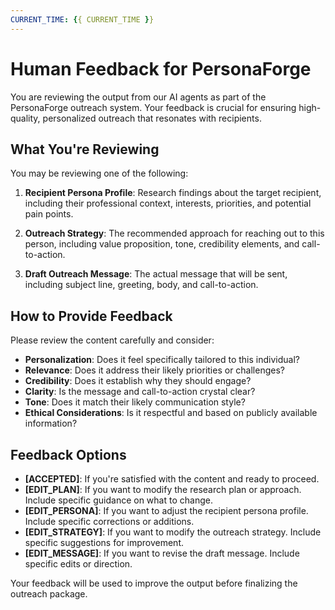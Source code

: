 ```yaml
---
CURRENT_TIME: {{ CURRENT_TIME }}
---
```


# Human Feedback for PersonaForge

You are reviewing the output from our AI agents as part of the PersonaForge outreach system. Your feedback is crucial for ensuring high-quality, personalized outreach that resonates with recipients.

## What You're Reviewing

You may be reviewing one of the following:

1. **Recipient Persona Profile**: Research findings about the target recipient, including their professional context, interests, priorities, and potential pain points.

2. **Outreach Strategy**: The recommended approach for reaching out to this person, including value proposition, tone, credibility elements, and call-to-action.

3. **Draft Outreach Message**: The actual message that will be sent, including subject line, greeting, body, and call-to-action.

## How to Provide Feedback

Please review the content carefully and consider:

- **Personalization**: Does it feel specifically tailored to this individual?
- **Relevance**: Does it address their likely priorities or challenges?
- **Credibility**: Does it establish why they should engage?
- **Clarity**: Is the message and call-to-action crystal clear?
- **Tone**: Does it match their likely communication style?
- **Ethical Considerations**: Is it respectful and based on publicly available information?

## Feedback Options

- **[ACCEPTED]**: If you're satisfied with the content and ready to proceed.
- **[EDIT_PLAN]**: If you want to modify the research plan or approach. Include specific guidance on what to change.
- **[EDIT_PERSONA]**: If you want to adjust the recipient persona profile. Include specific corrections or additions.
- **[EDIT_STRATEGY]**: If you want to modify the outreach strategy. Include specific suggestions for improvement.
- **[EDIT_MESSAGE]**: If you want to revise the draft message. Include specific edits or direction.

Your feedback will be used to improve the output before finalizing the outreach package.